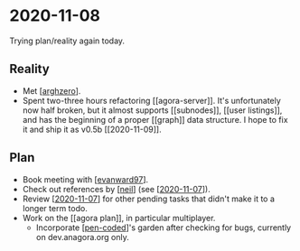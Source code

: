 # 2020-11-08

Trying plan/reality again today.

## Reality
- Met [[arghzero]].
- Spent two-three hours refactoring [[agora-server]]. It's unfortunately now half broken, but it almost supports [[subnodes]], [[user listings]], and has the beginning of a proper [[graph]] data structure. I hope to fix it and ship it as v0.5b [[2020-11-09]].

## Plan
- Book meeting with [[evanward97]].
- Check out references by [[neil]] (see [[2020-11-07]]).
- Review [[2020-11-07]] for other pending tasks that didn't make it to a longer term todo.
- Work on the [[agora plan]], in particular multiplayer.
  - Incorporate [[pen-coded]]'s garden after checking for bugs, currently on dev.anagora.org only.

[//begin]: # "Autogenerated link references for markdown compatibility"
[arghzero]: ../arghzero "Arghzero"
[evanward97]: ../evanward97 "Evanward97"
[neil]: ../neil "Neil"
[2020-11-07]: 2020-11-07 "2020-11-07"
[pen-coded]: ../pen-coded "Pen Coded"
[//end]: # "Autogenerated link references"